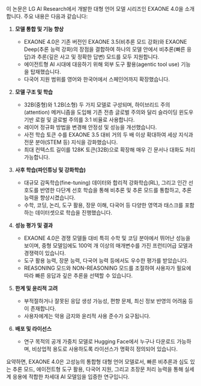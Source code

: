 이 논문은 LG AI Research에서 개발한 대형 언어 모델 시리즈인 EXAONE 4.0을 소개합니다. 주요 내용은 다음과 같습니다:

1. **모델 통합 및 기능 향상**  
   - EXAONE 4.0은 기존 버전인 EXAONE 3.5(비추론 모드 강화)와 EXAONE Deep(추론 능력 강화)의 장점을 결합하여 하나의 모델 안에서 비추론(빠른 응답)과 추론(깊은 사고 및 정확한 답변) 모드를 모두 지원합니다.  
   - 에이전트형 AI 시대에 대응하기 위해 외부 도구 활용(agentic tool use) 기능을 탑재했습니다.  
   - 다국어 지원 범위를 영어와 한국어에서 스페인어까지 확장했습니다.

2. **모델 구조 및 학습**  
   - 32B(중형)와 1.2B(소형) 두 가지 모델로 구성되며, 하이브리드 주의(attention) 메커니즘을 도입해 기존 전층 글로벌 주의와 달리 슬라이딩 윈도우 기반 로컬 및 글로벌 주의를 3:1 비율로 사용합니다.  
   - 레이어 정규화 방법을 변경해 안정성 및 성능을 개선했습니다.  
   - 사전 학습 토큰 수를 EXAONE 3.5 대비 거의 두 배 이상 확대하여 세상 지식과 전문 분야(STEM 등) 지식을 강화했습니다.  
   - 최대 컨텍스트 길이를 128K 토큰(32B)으로 확장해 매우 긴 문서나 대화도 처리 가능합니다.

3. **사후 학습(파인튜닝 및 강화학습)**  
   - 대규모 감독학습(fine-tuning) 데이터와 합리적 강화학습(RL), 그리고 인간 선호도를 반영한 다단계 선호 학습을 통해 비추론 및 추론 모드를 통합하고, 추론 능력을 향상시켰습니다.  
   - 수학, 코딩, 논리, 도구 활용, 장문 이해, 다국어 등 다양한 영역과 태스크를 포함하는 데이터셋으로 학습을 진행했습니다.

4. **성능 평가 및 결과**  
   - EXAONE 4.0은 경쟁 모델들 대비 특히 수학 및 코딩 분야에서 뛰어난 성능을 보이며, 중형 모델임에도 100억 개 이상의 매개변수를 가진 프런티어급 모델과 경쟁력이 있습니다.  
   - 도구 활용 능력, 장문 능력, 다국어 능력 등에서도 우수한 평가를 받았습니다.  
   - REASONING 모드와 NON-REASONING 모드를 조절하여 사용자가 필요에 따라 빠른 응답과 깊은 추론을 선택할 수 있습니다.

5. **한계 및 윤리적 고려**  
   - 부적절하거나 잘못된 응답 생성 가능성, 편향 문제, 최신 정보 반영의 어려움 등이 존재합니다.  
   - 사용자에게는 악용 금지와 윤리적 사용 준수가 요구됩니다.

6. **배포 및 라이선스**  
   - 연구 목적의 공개 가중치 모델로 Hugging Face에서 누구나 다운로드 가능하며, 비상업적 용도로 사용하도록 라이선스가 명확히 정의되어 있습니다.

요약하면, EXAONE 4.0은 고성능의 통합형 대형 언어 모델로서, 빠른 비추론과 심도 있는 추론 모드, 에이전트형 도구 활용, 다국어 지원, 그리고 초장문 처리 능력을 통해 실세계 응용에 적합한 차세대 AI 모델임을 입증한 연구입니다.